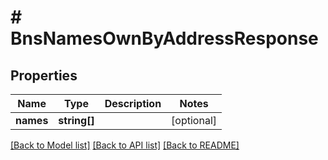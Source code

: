 # # BnsNamesOwnByAddressResponse

## Properties

Name | Type | Description | Notes
------------ | ------------- | ------------- | -------------
**names** | **string[]** |  | [optional]

[[Back to Model list]](../../README.md#models) [[Back to API list]](../../README.md#endpoints) [[Back to README]](../../README.md)
